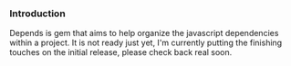 ### Introduction

Depends is gem that aims to help organize the javascript dependencies within a project. It is not ready just yet, I'm currently putting the finishing touches on the initial release, please check back real soon.